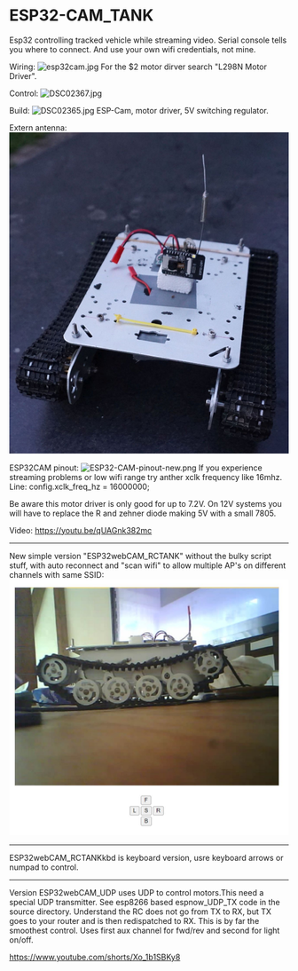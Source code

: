 # ESP32-CAM_TANK

Esp32 controlling tracked vehicle while streaming video.
Serial console tells you where to connect. And use your own wifi credentials, not mine.

Wiring:
![esp32cam.jpg](esp32cam.jpg "Wiring")
For the $2 motor dirver search "L298N Motor Driver".

Control:
![DSC02367.jpg](DSC02367.jpg "Control")

Build:
![DSC02365.jpg](DSC02365.jpg "Build")
ESP-Cam, motor driver, 5V switching regulator.

Extern antenna:
![DSC02372.jpg](DSC02372.jpg "extant")

ESP32CAM pinout:
![ESP32-CAM-pinout-new.png](ESP32-CAM-pinout-new.png "pinout")
If you experience streaming problems or low wifi range try anther xclk frequency like 16mhz.
Line: config.xclk_freq_hz = 16000000; 

Be aware this motor driver is only good for up to 7.2V. On 12V systems you will have to replace the R and zehner diode making 5V with a small 7805.

Video:
https://youtu.be/qUAGnk382mc

--------------------------------------------------
New simple version "ESP32webCAM_RCTANK" without the bulky script stuff, with auto reconnect and "scan wifi" to allow multiple AP's on different channels with same SSID:
![625843.jpg](625843.jpg "ESP32webCAM_RCTANK")

--------------------------------------------------

ESP32webCAM_RCTANKkbd is keyboard version, usre keyboard arrows or numpad to control.

--------------------------------------------------

Version ESP32webCAM_UDP uses UDP to control motors.This need a special UDP transmitter. See esp8266 based espnow_UDP_TX code in the source directory.
Understand the RC does not go from TX to RX, but TX goes to your router and is then redispatched to RX.
This is by far the smoothest control. Uses first aux channel for fwd/rev and second for light on/off.

https://www.youtube.com/shorts/Xo_1b1SBKy8

